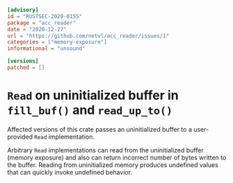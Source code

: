 ```toml
[advisory]
id = "RUSTSEC-2020-0155"
package = "acc_reader"
date = "2020-12-27"
url = "https://github.com/netvl/acc_reader/issues/1"
categories = ["memory-exposure"]
informational = "unsound"

[versions]
patched = []
```

# `Read` on uninitialized buffer in `fill_buf()` and `read_up_to()`

Affected versions of this crate passes an uninitialized buffer to a user-provided `Read` implementation.

Arbitrary `Read` implementations can read from the uninitialized buffer (memory exposure) and also can return incorrect number of bytes written to the buffer.
Reading from uninitialized memory produces undefined values that can quickly invoke undefined behavior.
